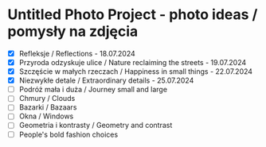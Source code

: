 # Untitled Photo Project - photo ideas / pomysły na zdjęcia

- [x] Refleksje / Reflections - 18.07.2024
- [x] Przyroda odzyskuje ulice / Nature reclaiming the streets - 19.07.2024
- [x] Szczęście w małych rzeczach / Happiness in small things - 22.07.2024
- [x] Niezwykłe detale / Extraordinary details - 25.07.2024
- [ ] Podróż mała i duża / Journey small and large
- [ ] Chmury / Clouds
- [ ] Bazarki / Bazaars
- [ ] Okna / Windows
- [ ] Geometria i kontrasty / Geometry and contrast
- [ ] People's bold fashion choices